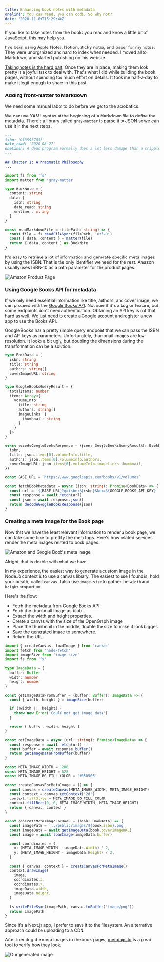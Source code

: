 ```yaml
---
title: Enhancing book notes with metadata
oneliner: You can read, you can code. So why not?
date: '2020-11-09T15:29:40Z'
---
```


If you like to take notes from the books you read and know a little bit of JavaScript, this may help you.

I've been using Apple Notes, Notion, sticky notes, and paper for my notes. They were unorganized and hard to index when needed. I moved all to Markdown, and started publishing on this website.

[Taking notes is the hard part](../posts/how-do-I-read).
Once they are in place, making them look pretty is a joyful task to deal with. That's what I did while building the book pages, without spending too much effort on details. It took me half-a-day to make it legit enough to share in this post.

### Adding front-matter to Markdown

We need some manual labor to do before we get to the acrobatics.

We can use YAML syntax at the beginning of a Markdown file to define the metadata. There's a library called `gray-matter` to parse it to JSON so we can use it in the next steps.

```md
---
isbn: '0135957052'
date_read: '2020-08-27'
oneliner: A dead program normally does a lot less damage than a crippled one.
---

## Chapter 1: A Pragmatic Philosophy
...
```

```ts
import fs from 'fs'
import matter from 'gray-matter'

type BookNote = {
  content: string
  data: {
    isbn: string
    date_read: string
    oneliner: string
  }
}

const readMarkdownFile = (filePath: string) => {
  const file = fs.readFileSync(filePath, 'utf-8')
  const { data, content } = matter(file)
  return { data, content } as BookNote
}
```

It's easy to retrieve a lot of information and generate specific meta images by using the ISBN. That is the only identifier we need for the rest. Amazon usually uses ISBN-10 as a path parameter for the product pages.

![Amazon Product Page](/images/posts/enhancing-book-notes/amazon-isbn.png)

### Using Google Books API for metadata

If we only need essential information like title, authors, and cover image, we can proceed with the [Google Books API](https://developers.google.com/books/).
Not sure if it's a bug or feature, but some endpoints don't need authentication. Obtaining an API key is not that hard as well. We just need to create a Google account and register a new app to use the Books API.

Google Books has a pretty simple query endpoint that we can pass the ISBN and API keys as parameters. Unfortunately, thumbnail images are low-resolution. It looks a bit ugly, but doubling the dimensions during the transformation can be a solution.

```ts
type BookData = {
  isbn: string
  title: string
  authors: string[]
  coverImageURL: string
}

type GoogleBooksQueryResult = {
  totalItems: number
  items: Array<{
    volumeInfo: {
      title: string
      authors: string[]
      imageLinks: {
        thumbnail: string
      }
    }
  }>
}

const decodeGoogleBooksResponse = (json: GoogleBooksQueryResult): BookData => ({
  isbn,
  title: json.items[0].volumeInfo.title,
  authors: json.items[0].volumeInfo.authors,
  coverImageURL: json.items[0].volumeInfo.imageLinks.thumbnail,
})

const BASE_URL = `https://www.googleapis.com/books/v1/volumes`

const fetchBookMetadata = async (isbn: string): Promise<BookData> => {
  const url = `${BASE_URL}?q=isbn:${isbn}&key=${GOOGLE_BOOKS_API_KEY}`
  const response = await fetch(url)
  const json = await response.json()
  return decodeGoogleBooksResponse(json)
}
```

### Creating a meta image for the Book page

Now that we have the least relevant information to render a book page, we can take some time to prettify the meta tags. Here's how related services render the meta images related to book pages.

![Amazon and Google Book's meta image](/images/posts/enhancing-book-notes/meta-amazon-google.png)

Alright, that is doable with what we have.

In my experience, the easiest way to generate a custom image in the NodeJS context is to use a canvas library. The easiest to use I found is, hold your breath, called `canvas`. I also use `image-size` to gather the `width` and `height` properties.

Here's the flow:

- Fetch the metadata from Google Books API.
- Fetch the thumbnail image as blob.
- Extract the width and height properties.
- Create a canvas with the size of the OpenGraph image.
- Place the thumbnail in the middle, double the size to make it look bigger.
- Save the generated image to somewhere.
- Return the URL.

```ts
import { createCanvas, loadImage } from 'canvas'
import fetch from 'node-fetch'
import imageSize from 'image-size'
import fs from 'fs'

type ImageData = {
  buffer: Buffer
  width: number
  height: number
}

const getImageDataFromBuffer = (buffer: Buffer): ImageData => {
  const { width, height } = imageSize(buffer)

  if (!width || !height) {
    throw new Error('Could not get image data')
  }

  return { buffer, width, height }
}

const getImageData = async (url: string): Promise<ImageData> => {
  const response = await fetch(url)
  const buffer = await response.buffer()
  return getImageDataFromBuffer(buffer)
}

const META_IMAGE_WIDTH = 1200
const META_IMAGE_HEIGHT = 628
const META_IMAGE_BG_FILL_COLOR = '#050505'

const createCanvasForMetaImage = () => {
  const canvas = createCanvas(META_IMAGE_WIDTH, META_IMAGE_HEIGHT)
  const context = canvas.getContext('2d')
  context.fillStyle = META_IMAGE_BG_FILL_COLOR
  context.fillRect(0, 0, META_IMAGE_WIDTH, META_IMAGE_HEIGHT)
  return { canvas, context }
}

const generateMetaImageForBook = (book: BookData) => {
  const imagePath = `../public/images/${book.isbn}.png`
  const imageData = await getImageData(book.coverImageURL)
  const image = await loadImage(imageData.buffer)

  const coordinates = {
    x: (META_IMAGE_WIDTH - imageData.Width) / 2,
    y: (META_IMAGE_HEIGHT - imageData.Height) / 2,
  }

  const { canvas, context } = createCanvasForMetaImage()
  context.drawImage(
    image,
    coordinates.x,
    coordinates.y,
    imageData.width,
    imageData.height,
  )

  fs.writeFileSync(imagePath, canvas.toBuffer('image/png'))
  return imagePath
}
```

Since it's a Next.js app, I prefer to save it to the filesystem. An alternative approach could be uploading to a CDN.

After injecting the meta images to the book pages, [metatags.io](https://metatags.io) is a great tool to verify how they look.

![Our generated image](/images/posts/enhancing-book-notes/meta-screenshot.png)
